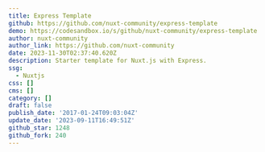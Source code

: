 ```yaml
---
title: Express Template
github: https://github.com/nuxt-community/express-template
demo: https://codesandbox.io/s/github/nuxt-community/express-template
author: nuxt-community
author_link: https://github.com/nuxt-community
date: 2023-11-30T02:37:40.620Z
description: Starter template for Nuxt.js with Express.
ssg:
  - Nuxtjs
css: []
cms: []
category: []
draft: false
publish_date: '2017-01-24T09:03:04Z'
update_date: '2023-09-11T16:49:51Z'
github_star: 1248
github_fork: 240
---
```


